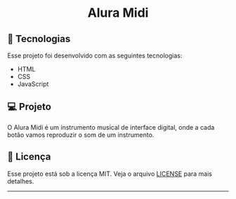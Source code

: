<h1 align="center">
  Alura Midi
</h1>

## 🚀 Tecnologias

Esse projeto foi desenvolvido com as seguintes tecnologias:

- HTML
- CSS
- JavaScript

## 💻 Projeto

O Alura Midi é um instrumento musical de interface digital, onde a cada botão vamos reproduzir o som de um instrumento.

## :memo: Licença

Esse projeto está sob a licença MIT. Veja o arquivo [LICENSE](.github/LICENSE.md) para mais detalhes.

---
